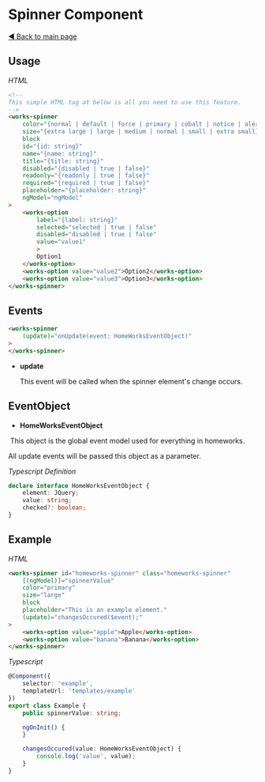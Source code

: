 # Spinner Component

[:arrow_backward: Back to main page](../../README.md)

## Usage

*HTML*

```html
<!--
This simple HTML tag at below is all you need to use this feature.
-->
<works-spinner
    color="{normal | default | force | primary | cobalt | notice | alert | danger | success}"
    size="{extra large | large | medium | normal | small | extra small}"
    block
    id="{id: string}"
    name="{name: string}"
    title="{title: string}"
    disabled="{disabled | true | false}"
    readonly="{readonly | true | false}"
    required="{required | true | false}"
    placeholder="{placeholder: string}"
    ngModel="ngModel"
>
    <works-option
        label="{label: string}"
        selected="selected | true | false"
        disabled="disabled | true | false"
        value="value1"        
        >
        Option1
    </works-option>
    <works-option value="value2">Option2</works-option>
    <works-option value="value3">Option3</works-option>
</works-spinner>
```

## Events

```html
<works-spinner
    (update)="onUpdate(event: HomeWorksEventObject)"
>
</works-spinner>
```

- **update**
 
  This event will be called when the spinner element's change occurs.

## EventObject

- **HomeWorksEventObject**

  This object is the global event model used for everything in homeworks.

  All update events will be passed this object as a parameter.

*Typescript Definition*

```typescript
declare interface HomeWorksEventObject {
    element: JQuery;
    value: string;
    checked?: boolean;
}
```

## Example

*HTML*

```html
<works-spinner id="homeworks-spinner" class="homeworks-spinner"
    [(ngModel)]="spinnerValue"
    color="primary"
    size="large"
    block
    placeholder="This is an example element."
    (update)="changesOccured($event);"
>
    <works-option value="apple">Apple</works-option>
    <works-option value="banana">Banana</works-option>
</works-spinner>
```

*Typescript*
```typescript
@Component({
    selector: 'example',
    templateUrl: 'templates/example'
})
export class Example {
    public spinnerValue: string;

    ngOnInit() {
    }

    changesOccured(value: HomeWorksEventObject) {
        console.log('value', value);
    }
}
```

